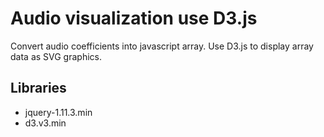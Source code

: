 # Audio visualization use D3.js
Convert audio coefficients into javascript array. Use D3.js to display array data as SVG graphics.

## Libraries
 * jquery-1.11.3.min
 * d3.v3.min
